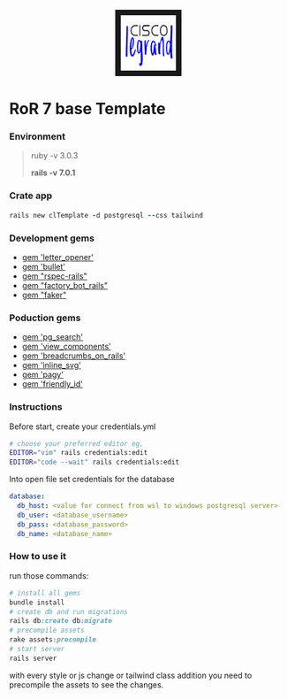 <p align="center">
<img src="https://github.com/ciscoLegrand/clTemplate/blob/main/app/assets/images/ciscolegrandlogo.svg" width="100" height="100" border="10"/>
</p>

# RoR 7 base Template

### Environment

> ruby -v 3.0.3
> 
> 
> **rails -v 7.0.1**
> 

### Crate app

```ruby
rails new clTemplate -d postgresql --css tailwind
```

### Development gems

- [gem 'letter_opener'](https://github.com/ryanb/letter_opener)
- [gem 'bullet'](https://github.com/flyerhzm/bullet)
- [gem "rspec-rails"](https://github.com/rspec/rspec-rails)
- [gem "factory_bot_rails"](https://github.com/thoughtbot/factory_bot_rails)
- [gem "faker"](https://github.com/faker-ruby/faker)

### Poduction gems

- [gem 'pg_search'](https://github.com/Casecommons/pg_search)
- [gem 'view_components'](https://github.com/github/view_component)
- [gem 'breadcrumbs_on_rails'](https://github.com/weppos/breadcrumbs_on_rails)
- [gem 'inline_svg'](https://github.com/jamesmartin/inline_svg)
- [gem 'pagy'](https://github.com/ddnexus/pagy)
- [gem 'friendly_id'](https://github.com/norman/friendly_id)

### Instructions

Before start, create your credentials.yml

```bash
# choose your preferred editor eg,
EDITOR="vim" rails credentials:edit
EDITOR="code --wait" rails credentials:edit 

```

Into open file set credentials for the database

```yml
database:
  db_host: <value for connect from wsl to windows postgresql server>
  db_user: <database_username>
  db_pass: <database_password>
  db_name: <database_name>
```

### How to use it

run those commands:

```ruby
# install all gems
bundle install
# create db and run migrations
rails db:create db:migrate
# precompile assets
rake assets:precompile
# start server
rails server
```

with every style or js change or tailwind class addition you need to precompile the assets to see the changes.


